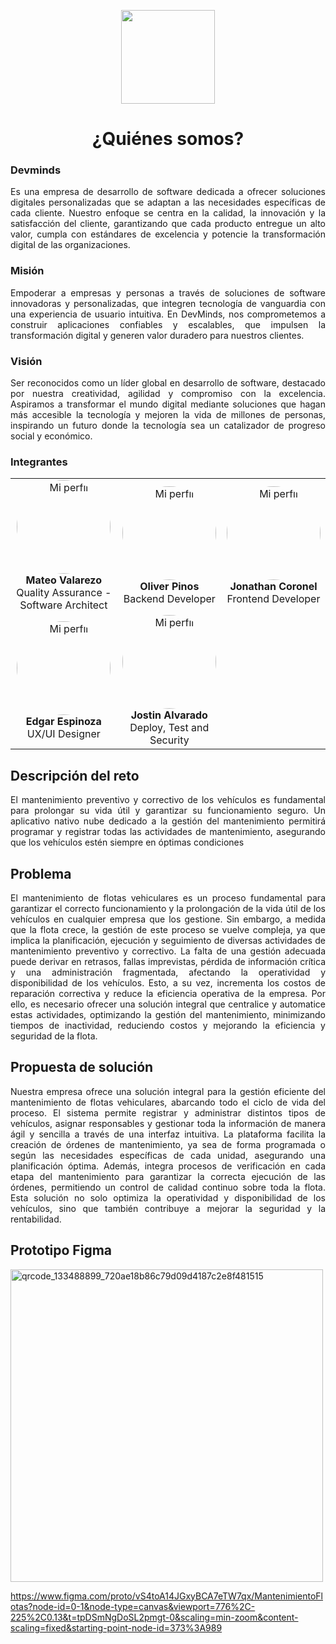 <p align='center'>
  <img src='https://github.com/user-attachments/assets/899a06d7-01dd-4f33-b0cf-48b36b632b6f' height="150">
</p>

<h1 align="center"> ¿Quiénes somos? </center></h1>

### Devminds

<p align="justify">
  Es una empresa de desarrollo de software dedicada a ofrecer soluciones digitales personalizadas que se adaptan a las necesidades específicas de cada cliente. Nuestro   enfoque se centra en la calidad, la innovación y la satisfacción del cliente, garantizando que cada producto entregue un alto valor, cumpla con estándares de excelencia y potencie la transformación digital de las organizaciones.
</p>

### Misión

<p align="justify">
Empoderar a empresas y personas a través de soluciones de software innovadoras y personalizadas, que integren tecnología de vanguardia con una experiencia de usuario intuitiva. En DevMinds, nos comprometemos a construir aplicaciones confiables y escalables, que impulsen la transformación digital y generen valor duradero para nuestros clientes.
</p>

### Visión 

<p align="justify">
Ser reconocidos como un líder global en desarrollo de software, destacado por nuestra creatividad, agilidad y compromiso con la excelencia. Aspiramos a transformar el mundo digital mediante soluciones que hagan más accesible la tecnología y mejoren la vida de millones de personas, inspirando un futuro donde la tecnología sea un catalizador de progreso social y económico.
</p>

### Integrantes

<table>
  <tr>
    <td align="center">
      <img src="https://github.com/user-attachments/assets/95ef95e5-554c-40e5-8509-edd714001767" alt="Mi perfil" width="150" height="150" style="border-radius: 50%;">
      <br>
      <b>Mateo Valarezo</b><br>Quality Assurance - Software Architect
    </td>
    <td align="center">
      <img src="https://github.com/user-attachments/assets/884582ef-837e-4e09-b5a7-0de433c65965" alt="Mi perfil" width="150" height="150" style="border-radius: 50%;">
      <br>
      <b>Oliver Pinos</b><br>Backend Developer
    </td>
    <td align="center">
      <img src="https://github.com/user-attachments/assets/09e7219f-f622-4e56-b860-491e993a86c4" alt="Mi perfil" width="150" height="150" style="border-radius: 50%;">
      <br>
      <b>Jonathan Coronel</b><br>Frontend Developer
    </td>
  </tr>
  <tr>
    <td align="center">
      <img src="https://github.com/user-attachments/assets/2af89376-09cf-40ea-ab20-88901ad95402" alt="Mi perfil" width="150" height="150" style="border-radius: 50%;">
      <br>
      <b>Edgar Espinoza</b><br>UX/UI Designer
    </td>
    <td align="center">
      <img src="https://github.com/user-attachments/assets/db83e727-8442-4215-a5dd-457c879ed155" alt="Mi perfil" width="150" height="150" style="border-radius: 50%;">
      <br>
      <b>Jostin Alvarado</b><br>Deploy, Test and Security
    </td>
  </tr>
</table>

## Descripción del reto

<p align="justify">
El mantenimiento preventivo y correctivo de los vehículos es fundamental para prolongar su vida útil y garantizar su funcionamiento seguro. Un aplicativo nativo nube dedicado a la gestión del mantenimiento permitirá programar y registrar todas las actividades de mantenimiento, asegurando que los vehículos estén siempre en óptimas condiciones
</p>

## Problema

<p align="justify">
El mantenimiento de flotas vehiculares es un proceso fundamental para garantizar el correcto funcionamiento y la prolongación de la vida útil de los vehículos en cualquier empresa que los gestione. Sin embargo, a medida que la flota crece, la gestión de este proceso se vuelve compleja, ya que implica la planificación, ejecución y seguimiento de diversas actividades de mantenimiento preventivo y correctivo. La falta de una gestión adecuada puede derivar en retrasos, fallas imprevistas, pérdida de información crítica y una administración fragmentada, afectando la operatividad y disponibilidad de los vehículos. Esto, a su vez, incrementa los costos de reparación correctiva y reduce la eficiencia operativa de la empresa. Por ello, es necesario ofrecer una solución integral que centralice y automatice estas actividades, optimizando la gestión del mantenimiento, minimizando tiempos de inactividad, reduciendo costos y mejorando la eficiencia y seguridad de la flota.
</p>

## Propuesta de solución 

<p align="justify">
Nuestra empresa ofrece una solución integral para la gestión eficiente del mantenimiento de flotas vehiculares, abarcando todo el ciclo de vida del proceso. El sistema permite registrar y administrar distintos tipos de vehículos, asignar responsables y gestionar toda la información de manera ágil y sencilla a través de una interfaz intuitiva. La plataforma facilita la creación de órdenes de mantenimiento, ya sea de forma programada o según las necesidades específicas de cada unidad, asegurando una planificación óptima. Además, integra procesos de verificación en cada etapa del mantenimiento para garantizar la correcta ejecución de las órdenes, permitiendo un control de calidad continuo sobre toda la flota. Esta solución no solo optimiza la operatividad y disponibilidad de los vehículos, sino que también contribuye a mejorar la seguridad y la rentabilidad.
</p>

## Prototipo Figma

<img src="https://github.com/user-attachments/assets/14e7ed03-1537-4cf7-aec2-77aead87f634" alt="qrcode_133488899_720ae18b86c79d09d4187c2e8f481515" width="500"/>

https://www.figma.com/proto/vS4toA14JGxyBCA7eTW7qx/MantenimientoFlotas?node-id=0-1&node-type=canvas&viewport=776%2C-225%2C0.13&t=tpDSmNgDoSL2pmgt-0&scaling=min-zoom&content-scaling=fixed&starting-point-node-id=373%3A989
